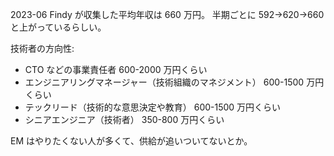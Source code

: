 2023-06
Findy が収集した平均年収は 660 万円。
半期ごとに 592→620→660 と上がっているらしい。

技術者の方向性:

- CTO などの事業責任者 600-2000 万円くらい
- エンジニアリングマネージャー（技術組織のマネジメント） 600-1500 万円くらい
- テックリード（技術的な意思決定や教育） 600-1500 万円くらい
- シニアエンジニア（技術者） 350-800 万円くらい

EM はやりたくない人が多くて、供給が追いついてないとか。
